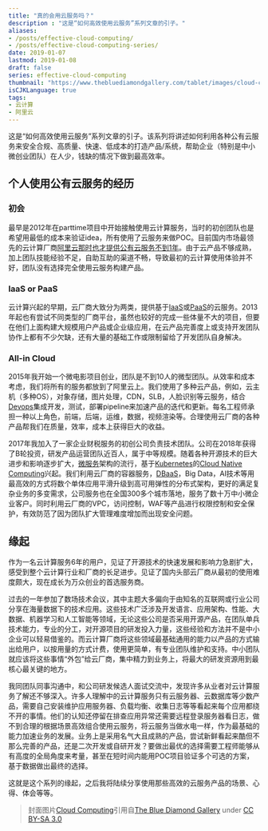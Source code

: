 ```yaml
---
title: "真的会用云服务吗？"
description : "这是“如何高效使用云服务”系列文章的引子。"
aliases:
- /posts/effective-cloud-computing/
- /posts/effective-cloud-computing-series/
date: 2019-01-07
lastmod: 2019-01-08
draft: false
series: effective-cloud-computing
thumbnail: "https://www.thebluediamondgallery.com/tablet/images/cloud-computing.jpg"
isCJKLanguage: true
tags:
- 云计算
- 阿里云
---
```

这是“如何高效使用云服务”系列文章的引子。该系列将讲述如何利用各种公有云服务来安全合规、高质量、快速、低成本的打造产品/系统，帮助企业（特别是中小微创业团队）在人少，钱缺的情况下做到最高效率。

<!--more-->
## 个人使用公有云服务的经历

### 初会

最早是2012年在parttime项目中开始接触使用云计算服务，当时的初创团队也是希望用最低的成本来验证idea，所有使用了云服务来做POC。目前国内市场最领先的云计算厂商[阿里云那时也才提供公有云服务不到1年][1]。由于云产品不够成熟，加上团队技能经验不足，自助互助的渠道不畅，导致最初的云计算使用体验并不好，团队没有选择完全使用云服务构建产品。

### IaaS or PaaS

云计算兴起的早期，云厂商大致分为两类，提供基于[IaaS][2]或[PaaS][3]的云服务。2013年起也有尝试不同类型的厂商平台，虽然也较好的完成一些体量不大的项目，但要在他们上面构建大规模用户产品或企业级应用，在云产品完善度上或支持开发团队协作上都有不少欠缺，还有大量的基础工作或限制留给了开发团队自身解决。

### All-in Cloud

2015年我开始一个微电影项目创业，团队是不到10人的微型团队。从效率和成本考虑，我们将所有的服务都放到了阿里云上。我们使用了多种云产品，例如，云主机（多种OS），对象存储，图片处理，CDN，SLB，人脸识别等云服务，结合[Devops][4]集成开发，测试，部署pipeline来加速产品的迭代和更新。每名工程师承担一种以上角色，前端，后端，运维，数据，视频渲染等。合理使用云厂商的各种产品帮我们在质量，效率，成本上获得巨大的收益。

2017年我加入了一家企业财税服务的初创公司负责技术团队。公司在2018年获得了B轮投资，研发产品运营团队近百人，属于中等规模。随着各种开源技术的巨大进步和影响逐步扩大，[微服务][microservice]架构的流行，基于[Kubernetes][k8s]的[Cloud Native Computing][cncf]兴起。我们利用云厂商的容器服务，[DBaaS][dbaas]，Big Data，AI技术等用最高效的方式将数个单体应用平滑升级到高可用弹性的分布式架构，更好的满足复杂业务的多变需求，公司服务也在全国300多个城市落地，服务了数十万中小微企业客户。同时利用云厂商的VPC，访问控制，WAF等产品进行权限控制和安全保护，有效防范了因为团队扩大管理难度增加而出现安全问题。

## 缘起

作为一名云计算服务6年的用户，见证了开源技术的快速发展和影响力急剧扩大，感受到整个云计算行业和厂商的长足进步。见证了国内头部云厂商从最初的使用难度颇大，现在成长为万众创业的首选服务商。

过去的一年参加了数场技术会议，其中主题大多偏向于由知名的互联网或行业公司分享在海量数据下的技术应用。这些技术广泛涉及开发语言、应用架构、性能、大数据、机器学习和人工智能等领域，无论这些公司是否采用开源产品，在团队单兵技术能力，专业的分工，对开源项目的研发投入力量，这些经验和方法并不是中小企业可以轻易借鉴的。而云计算厂商将这些领域最基础通用的能力以产品的方式输出给用户，以按用量的方式计费，使用更简单，有专业团队维护和支持。中小团队就应该将这些事情“外包”给云厂商，集中精力到业务上，将最大的研发资源用到最核心最关键的地方。

我同团队同事沟通中，和公司研发候选人面试交流中，发现许多从业者对云计算服务了解还不够深入。许多人理解中的云计算服务只有云服务器、云数据库等少数产品，需要自己安装维护应用服务器、负载均衡、收集日志等等看起来每个应用都绕不开的事情。他们的认知还停留在排查应用异常还需要远程登录服务器看日志，做不到合理的根据场景高效组合使用云服务，将云服务当做水电一样，作为最基础的能力加速业务的发展。业务上是采用名气大且成熟的产品，尝试新鲜看起来酷但不那么完善的产品，还是二次开发或自研开发？要做出最优的选择需要工程师能够从有高度的全局角度来考量，甚至在短时间内能用POC项目验证多个可选的方案，基于数据做出最终的选择。

这就是这个系列的缘起，之后我将陆续分享使用那些高效的云服务产品的场景、心得、体会等等。

> 封面图片[Cloud Computing][cover]引用自[The Blue Diamond Gallery][blue-diamond] under [CC BY-SA 3.0][cc-3]

[1]: https://baike.baidu.com/item/%E9%98%BF%E9%87%8C%E4%BA%91#4
[2]: https://en.wikipedia.org/wiki/Infrastructure_as_a_service
[3]: https://en.wikipedia.org/wiki/Platform_as_a_service
[4]: https://en.wikipedia.org/wiki/DevOps
[microservice]: https://en.wikipedia.org/wiki/Microservices
[k8s]: https://kubernetes.io/
[cncf]: https://www.cncf.io/
[dbaas]: https://en.wikipedia.org/wiki/Cloud_database
[cover]: http://www.thebluediamondgallery.com/tablet/c/cloud-computing.html
[cc-3]: http://creativecommons.org/licenses/by-sa/3.0/
[blue-diamond]: http://www.thebluediamondgallery.com/